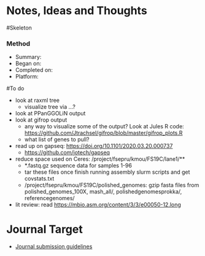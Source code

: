 # Notes, Ideas and Thoughts

#Skeleton
### Method
* Summary:
* Began on:
* Completed on:
* Platform:

#To do
* look at raxml tree
    * visualize tree via ...?
* look at PPanGGOLiN output
* look at gifrop output
  * any way to visualize some of the output? Look at Jules R code: https://github.com/Jtrachsel/gifrop/blob/master/gifrop_plots.R
  * what list of genes to pull?
* read up on gapseq: https://doi.org/10.1101/2020.03.20.000737
  * https://github.com/jotech/gapseq
* reduce space used on Ceres: /project/fsepru/kmou/FS19C/lane1/**
  * *.fastq.gz sequence data for samples 1-96
  * tar these files once finish running assembly slurm scripts and get covstats.txt
  * /project/fsepru/kmou/FS19C/polished_genomes: gzip fasta files from polished_genomes_100X, mash_all/, polishedgenomesprokka/, referencegenomes/
* lit review: read https://mbio.asm.org/content/3/3/e00050-12.long

# Journal Target
* [Journal submission guidelines](link)
